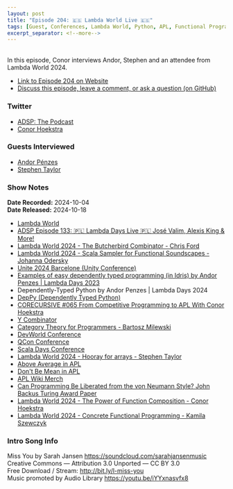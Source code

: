 ```yaml
---
layout: post
title: "Episode 204: 🇪🇸 Lambda World Live 🇪🇸"
tags: [Guest, Conferences, Lambda World, Python, APL, Functional Programming]
excerpt_separator: <!--more-->
---
```


<div id="buzzsprout-player-15946067"></div><script src="https://www.buzzsprout.com/1501960/episodes/15946067-episode-204-lambda-world-live.js?container_id=buzzsprout-player-15946067&player=small" type="text/javascript" charset="utf-8"></script>

<br>In this episode, Conor interviews Andor, Stephen and an attendee from Lambda World 2024.

<!--more-->

* [Link to Episode 204 on Website](https://adspthepodcast.com/2024/10/18/Episode-204.html)
* [Discuss this episode, leave a comment, or ask a question (on GitHub)](https://github.com/codereport/adsp2/discussions/103)

### Twitter
 
* [ADSP: The Podcast](https://twitter.com/adspthepodcast)
* [Conor Hoekstra](https://twitter.com/code_report)

### Guests Interviewed

* [Andor Pénzes](https://twitter.com/sverien)
* [Stephen Taylor](https://x.com/5jt)

### Show Notes

**Date Recorded:** 2024-10-04 <br>
**Date Released:** 2024-10-18

* [Lambda World](https://lambda.world/)
* [ADSP Episode 133: 🇵🇱 Lambda Days Live 🇵🇱 José Valim, Alexis King & More!](https://adspthepodcast.com/2023/06/09/Episode-133.html)
* [Lambda World 2024 - The Butcherbird Combinator - Chris Ford](https://www.youtube.com/watch?v=1VTcCkFd4GU)
* [Lambda World 2024 - Scala Sampler for Functional Soundscapes - Johanna Odersky](https://www.youtube.com/watch?v=B-dHl6ahTfE)
* [Unite 2024 Barcelone (Unity Conference)](https://unity.com/events/unite)
* [Examples of easy dependently typed programming (in Idris) by Andor Penzes \| Lambda Days 2023](https://www.youtube.com/watch?v=t7d4-w_gUbc)
* Dependently-Typed Python by Andor Penzes \| Lambda Days 2024
* [DepPy (Dependently Typed Python)](https://github.com/andorp/DepPy)
* [CORECURSIVE #065 From Competitive Programming to APL With Conor Hoekstra](https://corecursive.com/065-competitive-coding-with-conor-hoekstra/)
* [Y Combinator](https://en.wikipedia.org/wiki/Fixed-point_combinator#Y_combinator_in_lambda_calculus)
* [Category Theory for Programmers - Bartosz Milewski](https://github.com/hmemcpy/milewski-ctfp-pdf)
* [DevWorld Conference](https://devworldconference.com/)
* [QCon Conference](https://qconferences.com/)
* [Scala Days Conference](https://scaladays.org/)
* [Lambda World 2024 - Hooray for arrays - Stephen Taylor](https://www.youtube.com/watch?v=39FlDHl4-w4)
* [Above Average in APL](https://tryapl.org/?clear&q=AboveAverage%20%E2%86%90%20%E2%8A%A2%3E%2B%2F%C3%B7%E2%89%A2&run)
* [Don't Be Mean in APL](https://tryapl.org/?clear&q=DontBeMean%20%E2%86%90%20%E2%8A%A2%E2%89%A0%2B%2F%C3%B7%E2%89%A2&run)
* [APL Wiki Merch](https://aplwiki.com/wiki/APL_merchandise)
* [Can Programming Be Liberated from the von Neumann Style? John Backus Turing Award Paper](https://worrydream.com/refs/Backus_1978_-_Can_Programming_Be_Liberated_from_the_von_Neumann_Style.pdf)
* [Lambda World 2024 - The Power of Function Composition - Conor Hoekstra](https://www.youtube.com/watch?v=W7fjzdEJnvY)
* [Lambda World 2024 - Concrete Functional Programming - Kamila Szewczyk](https://www.youtube.com/watch?v=9yZ0ASXUPFQ)

### Intro Song Info
 
Miss You by Sarah Jansen https://soundcloud.com/sarahjansenmusic<br>
Creative Commons — Attribution 3.0 Unported — CC BY 3.0<br>
Free Download / Stream: http://bit.ly/l-miss-you<br>
Music promoted by Audio Library https://youtu.be/iYYxnasvfx8<br>
